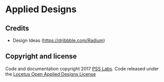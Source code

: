 # Applied Designs


## Credits

- Design Ideas (https://dribbble.com/Radium) 

## Copyright and license

Code and documentation copyright 2017 [PSS Labs](https://www.locetus.io/). Code released under the [Locetus Open Applied Designs License](https://github.com/locetus/applied-designs/blob/master/LICENSE)
